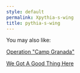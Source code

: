 ```yaml
---
style: default
permalink: Xpythia-s-wing
title: pythia-s-wing
---
```

You may also like:

[Operation "Camp Granada"](http://scp-wiki.net/hellomuddah)

[We Got A Good Thing Here](http://scp-wiki.net/we-got-a-good-thing-here)
